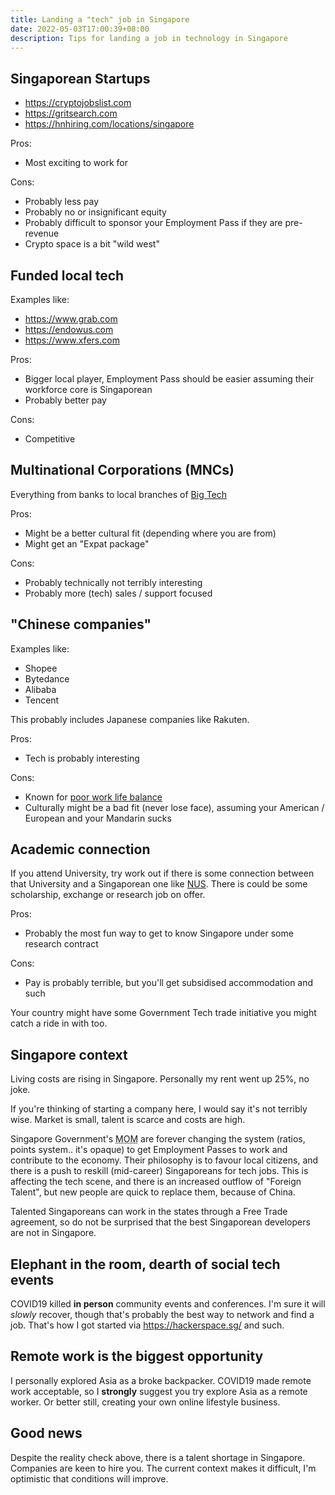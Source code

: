 ```yaml
---
title: Landing a "tech" job in Singapore
date: 2022-05-03T17:00:39+08:00
description: Tips for landing a job in technology in Singapore
---
```


## Singaporean Startups

- https://cryptojobslist.com
- https://gritsearch.com
- https://hnhiring.com/locations/singapore

Pros:

- Most exciting to work for

Cons:

- Probably less pay
- Probably no or insignificant equity
- Probably difficult to sponsor your Employment Pass if they are pre-revenue
- Crypto space is a bit "wild west"

## Funded local tech

Examples like:

- https://www.grab.com
- https://endowus.com
- https://www.xfers.com

Pros:

- Bigger local player, Employment Pass should be easier assuming their workforce core is Singaporean
- Probably better pay

Cons:

- Competitive

## Multinational Corporations (MNCs)

Everything from banks to local branches of [Big Tech](https://en.wikipedia.org/wiki/Big_Tech#FAANG)

Pros:

- Might be a better cultural fit (depending where you are from)
- Might get an "Expat package"

Cons:

- Probably technically not terribly interesting
- Probably more (tech) sales / support focused

## "Chinese companies"

Examples like:

- Shopee
- Bytedance
- Alibaba
- Tencent

This probably includes Japanese companies like Rakuten.

Pros:

- Tech is probably interesting

Cons:

- Known for [poor work life balance](https://en.wikipedia.org/wiki/996_working_hour_system)
- Culturally might be a bad fit (never lose face), assuming your American / European and your Mandarin sucks

## Academic connection

If you attend University, try work out if there is some connection between that
University and a Singaporean one like [NUS](https://www.nus.edu.sg/). There is
could be some scholarship, exchange or research job on offer.

Pros:

- Probably the most fun way to get to know Singapore under some research contract

Cons:

- Pay is probably terrible, but you'll get subsidised accommodation and such

Your country might have some Government Tech trade initiative you might catch a ride in with too.

## Singapore context

Living costs are rising in Singapore. Personally my rent went up 25%, no joke.

If you're thinking of starting a company here, I would say it's not terribly
wise. Market is small, talent is scarce and costs are high.

Singapore Government's <abbr title="Ministry of Manpower">MOM</abbr> are
forever changing the system (ratios, points system.. it's opaque) to get
Employment Passes to work and contribute to the economy. Their philosophy is to
favour local citizens, and there is a push to reskill (mid-career) Singaporeans
for tech jobs. This is affecting the tech scene, and there is an increased
outflow of "Foreign Talent", but new people are quick to replace them, because
of China.

Talented Singaporeans can work in the states through a Free Trade agreement, so
do not be surprised that the best Singaporean developers are not in Singapore.

## Elephant in the room, dearth of social tech events

COVID19 killed **in person** community events and conferences. I'm sure it will
_slowly_ recover, though that's probably the best way to network and find a
job. That's how I got started via https://hackerspace.sg/ and such.

## Remote work is the biggest opportunity

I personally explored Asia as a broke backpacker. COVID19 made remote work
acceptable, so I **strongly** suggest you try explore Asia as a remote worker.
Or better still, creating your own online lifestyle business.

## Good news

Despite the reality check above, there is a talent shortage in Singapore.
Companies are keen to hire you. The current context makes it difficult, I'm
optimistic that conditions will improve.
